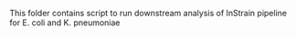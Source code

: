 This folder contains script to run downstream analysis of InStrain pipeline for E. coli and K. pneumoniae
